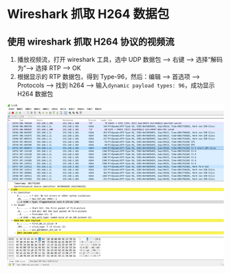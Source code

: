 # Wireshark 抓取 H264 数据包


## 使用 wireshark 抓取 H264 协议的视频流

1. 播放视频流，打开 wireshark 工具，选中 UDP 数据包 –> 右键 –> 选择“解码为”–> 选择 RTP –> OK
2. 根据显示的 RTP 数据包，得到 Type-96，然后：编辑 –> 首选项 –> Protocols –> 找到 h264 –> 输入`dynamic payload types: 96`，成功显示 H264 数据包

![](./img/Wireshark%E6%8A%93%E5%8F%96H264%E6%95%B0%E6%8D%AE%E5%8C%85.png)

